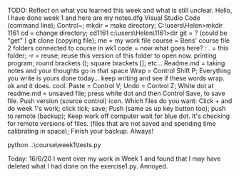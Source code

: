 TODO: Reflect on what you learned this week and what is still unclear.
Hello, I have done week 1 and here are my notes.dfg
Visual Studio Code (command line);  Control~;  mkdir = make directory;
C:\users\Helen>mkdir 1161
cd = change directory;  cd1161  c:\users\Helen\1161>dir
git = ? (could be "get" )  git clone (copying file);
me = my work file   course = Bens' course file
2 folders connected to course in wk1
code =  now what goes here?  : . = this folder; -r = reuse; reuse this version of this folder to open now.
printing program; round brackets (); square brackets []; etc...
Readme.md = taking notes and your thoughts go in that space
Wrap = Control Shift P; Everything you write is yours done today... keep writing and see if these words wrap.  ok and it does. cool.
Paste = Control V;  Undo = Control Z; 
White dot at readme.md = unsaved file; press white dot and then Control Save, to save file.
Push version (source control) icon.  Which files do you want: Click + and do week 1's work; click tick; save; Push (same as up key button too); push to remote (backup); Keep work off computer wait for blue dot.  It's checking for remote versions of files.  (files that are not saved and spending time calibrating in space); Finish your backup. Always!

python ..\course\week1\tests.py

Today: 16/6/20  I went over my work in Week 1 and found that I may have deleted what I had done on the exercise1.py. Annoyed.